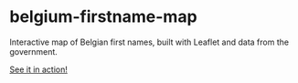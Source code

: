 # belgium-firstname-map
Interactive map of Belgian first names, built with Leaflet and data from the government.

[See it in action!](https://oboes.github.io/belgium-firstname-map/)
